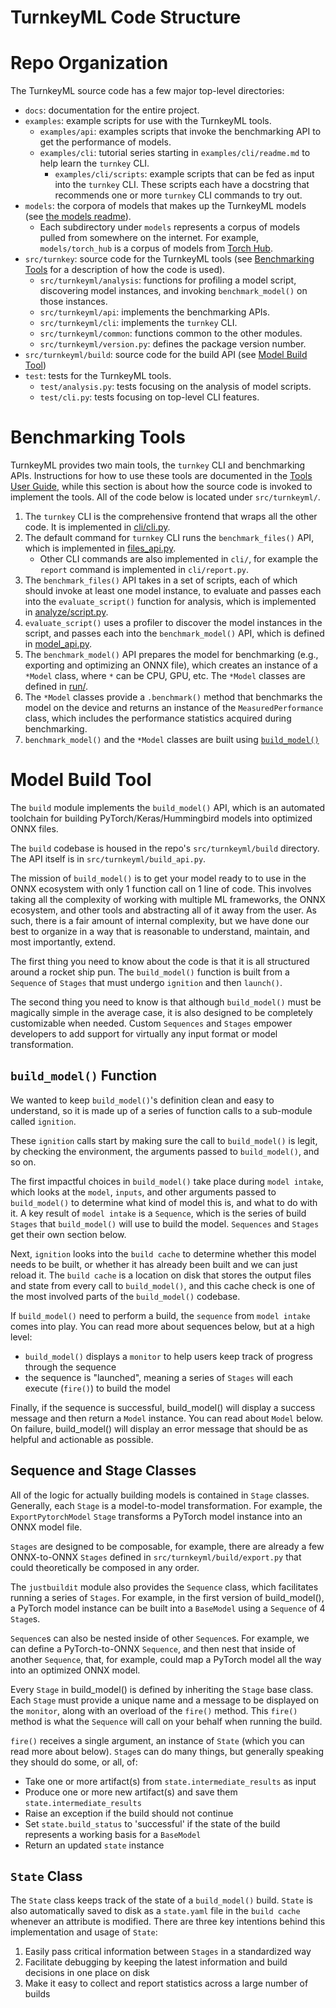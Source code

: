 # TurnkeyML Code Structure

# Repo Organization

The TurnkeyML source code has a few major top-level directories:
- `docs`: documentation for the entire project.
- `examples`: example scripts for use with the TurnkeyML tools.
  - `examples/api`: examples scripts that invoke the benchmarking API to get the performance of models.
  - `examples/cli`: tutorial series starting in `examples/cli/readme.md` to help learn the `turnkey` CLI.
    - `examples/cli/scripts`: example scripts that can be fed as input into the `turnkey` CLI. These scripts each have a docstring that recommends one or more `turnkey` CLI commands to try out.
- `models`: the corpora of models that makes up the TurnkeyML models (see [the models readme](https://github.com/aig-bench/onnxmodelzoo/blob/main/toolchain/models/readme.md)).
  - Each subdirectory under `models` represents a corpus of models pulled from somewhere on the internet. For example, `models/torch_hub` is a corpus of models from [Torch Hub](https://github.com/pytorch/hub).
- `src/turnkey`: source code for the TurnkeyML tools (see [Benchmarking Tools](#benchmarking-tools) for a description of how the code is used).
  - `src/turnkeyml/analysis`: functions for profiling a model script, discovering model instances, and invoking `benchmark_model()` on those instances.
  - `src/turnkeyml/api`: implements the benchmarking APIs.
  - `src/turnkeyml/cli`: implements the `turnkey` CLI.
  - `src/turnkeyml/common`: functions common to the other modules.
  - `src/turnkeyml/version.py`: defines the package version number.
- `src/turnkeyml/build`: source code for the build API (see [Model Build Tool](#model-build-tool))
- `test`: tests for the TurnkeyML tools.
  - `test/analysis.py`: tests focusing on the analysis of model scripts.
  - `test/cli.py`: tests focusing on top-level CLI features.

# Benchmarking Tools

TurnkeyML provides two main tools, the `turnkey` CLI and benchmarking APIs. Instructions for how to use these tools are documented in the [Tools User Guide](https://github.com/aig-bench/onnxmodelzoo/blob/main/toolchain/docs/tools_user_guide.md), while this section is about how the source code is invoked to implement the tools. All of the code below is located under `src/turnkeyml/`.

1. The `turnkey` CLI is the comprehensive frontend that wraps all the other code. It is implemented in [cli/cli.py](https://github.com/aig-bench/onnxmodelzoo/blob/main/toolchain/src/turnkeyml/cli/cli.py).
1. The default command for `turnkey` CLI runs the `benchmark_files()` API, which is implemented in [files_api.py](https://github.com/aig-bench/onnxmodelzoo/blob/main/toolchain/src/turnkeyml/files_api.py).
    - Other CLI commands are also implemented in `cli/`, for example the `report` command is implemented in `cli/report.py`.
1. The `benchmark_files()` API takes in a set of scripts, each of which should invoke at least one model instance, to evaluate and passes each into the `evaluate_script()` function for analysis, which is implemented in [analyze/script.py](https://github.com/aig-bench/onnxmodelzoo/blob/main/toolchain/src/turnkeyml/analyze/script.py).
1. `evaluate_script()` uses a profiler to discover the model instances in the script, and passes each into the `benchmark_model()` API, which is defined in [model_api.py](https://github.com/aig-bench/onnxmodelzoo/blob/main/toolchain/src/turnkeyml/model_api.py).
1. The `benchmark_model()` API prepares the model for benchmarking (e.g., exporting and optimizing an ONNX file), which creates an instance of a `*Model` class, where `*` can be CPU, GPU, etc. The `*Model` classes are defined in [run/](https://github.com/aig-bench/onnxmodelzoo/blob/main/toolchain/src/turnkeyml/run/).
1. The `*Model` classes provide a `.benchmark()` method that benchmarks the model on the device and returns an instance of the `MeasuredPerformance` class, which includes the performance statistics acquired during benchmarking.
1. `benchmark_model()` and the `*Model` classes are built using [`build_model()`](#model-build-tool)

# Model Build Tool

The `build` module implements the `build_model()` API, which is an automated toolchain for building PyTorch/Keras/Hummingbird models into optimized ONNX files.

The `build` codebase is housed in the repo's `src/turnkeyml/build` directory. The API itself is in `src/turnkeyml/build_api.py`.

The mission of `build_model()` is to get your model ready to to use in the ONNX ecosystem with only 1 function call on 1 line of code. This involves taking all the complexity of working with multiple ML frameworks, the ONNX ecosystem, and other tools and abstracting all of it away from the user. As such, there is a fair amount of internal complexity, but we have done our best to organize in a way that is reasonable to understand, maintain, and most importantly, extend.

The first thing you need to know about the code is that it is all structured around a rocket ship pun. The `build_model()` function is built from a `Sequence` of `Stages` that must undergo `ignition` and then `launch()`.

The second thing you need to know is that although `build_model()` must be magically simple in the average case, it is also designed to be completely customizable when needed. Custom `Sequences` and `Stages` empower developers to add support for virtually any input format or model transformation.

## `build_model()` Function

We wanted to keep `build_model()`'s definition clean and easy to understand, so it is made up of a series of function calls to a sub-module called `ignition`.

These `ignition` calls start by making sure the call to `build_model()` is legit, by checking the environment, the arguments passed to `build_model()`, and so on.

The first impactful choices in `build_model()` take place during `model intake`, which looks at the `model`, `inputs`, and other arguments passed to `build_model()` to determine what kind of model this is, and what to do with it. A key result of `model intake` is a `Sequence`, which is the series of build `Stages` that `build_model()` will use to build the model. `Sequences` and `Stages` get their own section below.

Next, `ignition` looks into the `build cache` to determine whether this model needs to be built, or whether it has already been built and we can just reload it. The `build cache` is a location on disk that stores the output files and state from every call to `build_model()`, and this cache check is one of the most involved parts of the `build_model()` codebase.

If `build_model()` need to perform a build, the `sequence` from `model intake` comes into play. You can read more about sequences below, but at a high level:
* `build_model()` displays a `monitor` to help users keep track of progress through the sequence
* the sequence is "launched", meaning a series of `Stages` will each execute (`fire()`) to build the model

Finally, if the sequence is successful, build_model() will display a success message and then return a `Model` instance. You can read about `Model` below. On failure, build_model() will display an error message that should be as helpful and actionable as possible.

## Sequence and Stage Classes

All of the logic for actually building models is contained in `Stage` classes. Generally, each `Stage` is a model-to-model transformation. For example, the `ExportPytorchModel` `Stage` transforms a PyTorch model instance into an ONNX model file.

`Stages` are designed to be composable, for example, there are already a few ONNX-to-ONNX `Stages` defined in `src/turnkeyml/build/export.py` that could theoretically be composed in any order.

The `justbuildit` module also provides the `Sequence` class, which facilitates running a series of `Stages`. For example, in the first version of build_model(), a PyTorch model instance can be built into a `BaseModel` using a `Sequence` of 4 `Stage`s.

`Sequence`s can also be nested inside of other `Sequence`s. For example, we can define a PyTorch-to-ONNX `Sequence`, and then nest that inside of another `Sequence`, that, for example, could map a PyTorch model all the way into an optimized ONNX model.

Every `Stage` in build_model() is defined by inheriting the `Stage` base class. Each `Stage` must provide a unique name and a message to be displayed on the `monitor`, along with an overload of the `fire()` method. This `fire()` method is what the `Sequence` will call on your behalf when running the build.

`fire()` receives a single argument, an instance of `State` (which you can read more about below). `Stage`s can do many things, but generally speaking they should do some, or all, of:

* Take one or more artifact(s) from `state.intermediate_results` as input
* Produce one or more new artifact(s) and save them `state.intermediate_results`
* Raise an exception if the build should not continue
* Set `state.build_status` to 'successful' if the state of the build represents a working basis for a `BaseModel`
* Return an updated `state` instance

## `State` Class

The `State` class keeps track of the state of a `build_model()` build. `State` is also automatically saved to disk as a `state.yaml` file in the `build cache` whenever an attribute is modified. There are three key intentions behind this implementation and usage of `State`:

1. Easily pass critical information between `Stages` in a standardized way
1. Facilitate debugging by keeping the latest information and build decisions in one place on disk
1. Make it easy to collect and report statistics across a large number of builds